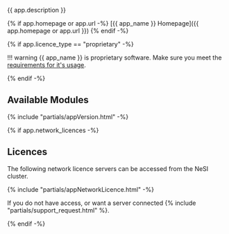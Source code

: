 {{ app.description }}

{% if app.homepage or app.url -%}
[{{ app_name }} Homepage]({{ app.homepage or app.url }})
{% endif -%}

{% if app.licence_type == "proprietary" -%}

!!! warning
    {{ app_name }} is proprietary software. Make sure you meet the [requirements for it's usage](#licences).

{% endif -%}

## Available Modules

{% include "partials/appVersion.html" -%}
<!-- Uncomment this if we make a good page on modues -->
<!-- _See [environment modules]() for more info on how NeSI uses modules._ -->

{% if app.network_licences -%}

## Licences

<p>The following network licence servers can be accessed from the NeSI cluster.</p>
{% include "partials/appNetworkLicence.html" -%}
<p>If you do not have access, or want a server connected {% include "partials/support_request.html" %}.</p>

{% endif -%}
